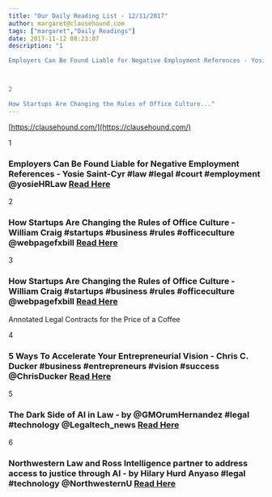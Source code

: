 ```yaml
---
title: "Our Daily Reading List - 12/11/2017"
author: margaret@clausehound.com
tags: ["margaret","Daily Readings"]
date: 2017-11-12 08:23:07
description: "1

Employers Can Be Found Liable for Negative Employment References - Yosie Saint-Cyr #law #legal #court #employment @yosieHRLaw Read Here



2

How Startups Are Changing the Rules of Office Culture..."
---
```


[https://clausehound.com/](https://clausehound.com/)

1

### Employers Can Be Found Liable for Negative Employment References - Yosie Saint-Cyr #law #legal #court #employment @yosieHRLaw [Read Here](http://www.slaw.ca/2017/11/02/employers-can-be-found-liable-for-negative-employment-references/)

2

### How Startups Are Changing the Rules of Office Culture - William Craig #startups #business #rules #officeculture @webpagefxbill [Read Here](https://www.forbes.com/sites/williamcraig/2017/11/03/how-startups-are-changing-the-rules-of-office-culture/#2bbf6e3a188f)

3

### How Startups Are Changing the Rules of Office Culture - William Craig #startups #business #rules #officeculture @webpagefxbill [Read Here](https://www.forbes.com/sites/williamcraig/2017/11/03/how-startups-are-changing-the-rules-of-office-culture/#2bbf6e3a188f)

Annotated Legal Contracts
for the Price of a Coffee

4

### 5 Ways To Accelerate Your Entrepreneurial Vision - Chris C. Ducker #business #entrepreneurs #vision #success @ChrisDucker [Read Here](http://www.chrisducker.com/accelerate-entrepreneurial-vision/)

5

### The Dark Side of AI in Law - by @GMOrumHernandez #legal #technology @Legaltech_news [Read Here](https://goo.gl/fn9rpG)

6

### Northwestern Law and Ross Intelligence partner to address access to justice through AI - by Hilary Hurd Anyaso #legal #technology @NorthwesternU [Read Here](https://goo.gl/CgUD2E)